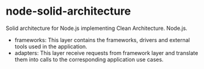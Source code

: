 # node-solid-architecture
Solid architecture for Node.js implementing Clean Architecture. Node.js.
- frameworks: This layer contains the frameworks, drivers and external tools used in the application.
- adapters: This layer receive requests from framework layer and translate them into calls to the corresponding application use cases.
